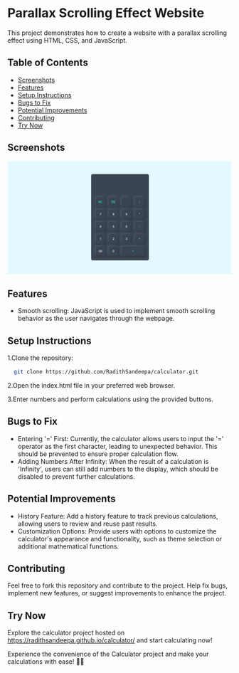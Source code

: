 
# Parallax Scrolling Effect Website

This project demonstrates how to create a website with a parallax scrolling effect using HTML, CSS, and JavaScript.
## Table of Contents

- [Screenshots](#Screenshots)
- [Features](#Features)
- [Setup Instructions](#Setup-Instructions)
- [Bugs to Fix](#Bugs-to-Fix)
- [Potential Improvements](#Potential-Improvements)
- [Contributing](#Contributing)
- [Try Now](#Try-Now)

<a id="Screenshots"></a>
## Screenshots

![UI](https://github.com/RadithSandeepa/calculator/blob/main/Images/calculator.png)

<a id="Features"></a>
## Features

- Smooth scrolling: JavaScript is used to implement smooth scrolling behavior as the user navigates through the webpage.

<a id="Setup-Instructions"></a>
## Setup Instructions

  1.Clone the repository:

```bash
  git clone https://github.com/RadithSandeepa/calculator.git
```


 2.Open the index.html file in your preferred web browser.

 3.Enter numbers and perform calculations using the provided  buttons.

<a id="Bugs-to-Fix"></a>
## Bugs to Fix

- Entering '=' First: Currently, the calculator allows users to input the '=' operator as the first character, leading to unexpected behavior. This should be prevented to ensure proper calculation flow.
- Adding Numbers After Infinity: When the result of a calculation is 'Infinity', users can still add numbers to the display, which should be disabled to prevent further calculations.

<a id="Potential-Improvements"></a>
## Potential Improvements

- History Feature: Add a history feature to track previous calculations, allowing users to review and reuse past results.
- Customization Options: Provide users with options to customize the calculator's appearance and functionality, such as theme selection or additional mathematical functions.

<a id="Contributing"></a>
## Contributing

Feel free to fork this repository and contribute to the project. Help fix bugs, implement new features, or suggest improvements to enhance the project.

<a id="Try-Now"></a>
## Try Now

Explore the calculator project hosted on https://radithsandeepa.github.io/calculator/ and start calculating now!

Experience the convenience of the Calculator project and make your calculations with ease! 🧮✨
